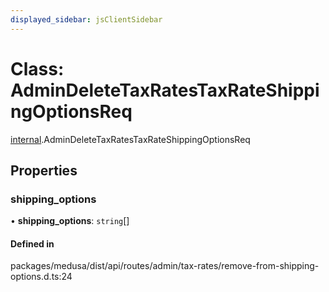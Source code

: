 ```yaml
---
displayed_sidebar: jsClientSidebar
---
```


# Class: AdminDeleteTaxRatesTaxRateShippingOptionsReq

[internal](../modules/internal.md).AdminDeleteTaxRatesTaxRateShippingOptionsReq

## Properties

### shipping\_options

• **shipping\_options**: `string`[]

#### Defined in

packages/medusa/dist/api/routes/admin/tax-rates/remove-from-shipping-options.d.ts:24
